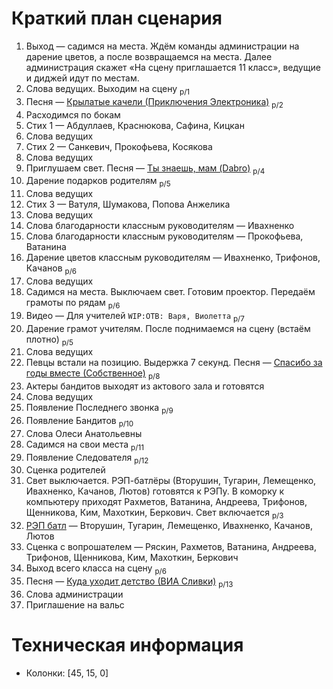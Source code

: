 # Краткий план сценария
1. Выход — садимся на места. Ждём команды администрации на дарение цветов, а после возвращаемся на места. Далее администрация скажет «На сцену приглашается 11 класс», ведущие и диджей идут по местам.
2. Слова ведущих. Выходим на сцену <sub>p/1</sub>
3. Песня — [Крылатые качели (Приключения Электроника)](texts/krylatye-kacheli.md) <sub>p/2</sub>
4. Расходимся по бокам
5. Стих 1 — Абдуллаев, Краснюкова, Сафина, Кицкан
6. Слова ведущих
7. Стих 2 — Санкевич, Прокофьева, Косякова
8. Слова ведущих
9. Приглушаем свет. Песня — [Ты знаешь, мам (Dabro)](texts/dabro-ti-zhaesh-mam.md) <sub>p/4</sub>
10. Дарение подарков родителям <sub>p/5</sub>
11. Слова ведущих
12. Стих 3 — Ватуля, Шумакова, Попова Анжелика
13. Слова ведущих
14. Слова благодарности классным руководителям — Ивахненко
15. Слова благодарности классным руководителям — Прокофьева, Ватанина
16. Дарение цветов классным руководителям — Ивахненко, Трифонов, Качанов <sub>p/6</sub>
17. Слова ведущих
18. Садимся на места. Выключаем свет. Готовим проектор. Передаём грамоты по рядам <sub>p/6</sub>
19. Видео — Для учителей `WIP:ОТВ: Варя, Виолетта` <sub>p/7</sub>
20. Дарение грамот учителям. После поднимаемся на сцену (встаём плотно) <sub>p/5</sub>
21. Слова ведущих
22. Певцы встали на позицию. Выдержка 7 секунд. Песня — [Спасибо за годы вместе (Собственное)](texts/spasibo-za-gody-vmeste.md) <sub>p/8</sub>
23. Актеры бандитов выходят из актового зала и готовятся
24. Слова ведущих
25. Появление Последнего звонка <sub>p/9</sub>
26. Появление Бандитов <sub>p/10</sub>
27. Слова Олеси Анатольевны
28. Садимся на свои места <sub>p/11</sub>
29. Появление Следователя <sub>p/12</sub>
30. Сценка родителей
31. Свет выключается. РЭП-батлёры (Вторушин, Тугарин, Лемещенко, Ивахненко, Качанов, Лютов) готовятся к РЭПу. В коморку к компьютеру приходят Рахметов, Ватанина, Андреева, Трифонов, Щенникова, Ким, Махоткин, Беркович. Свет включается <sub>p/3</sub>
32. [РЭП батл](texts/rep.md) — Вторушин, Тугарин, Лемещенко, Ивахненко, Качанов, Лютов
33. Сценка с вопрошателем — Ряскин, Рахметов, Ватанина, Андреева, Трифонов, Щенникова, Ким, Махоткин, Беркович
34. Выход всего класса на сцену <sub>p/6</sub>
35. Песня — [Куда уходит детство (ВИА Сливки)](texts/kuda-uhodit-detstvo.md) <sub>p/13</sub>
36. Слова администрации
37. Приглашение на вальс

# Техническая информация
- Колонки: [45, 15, 0]

